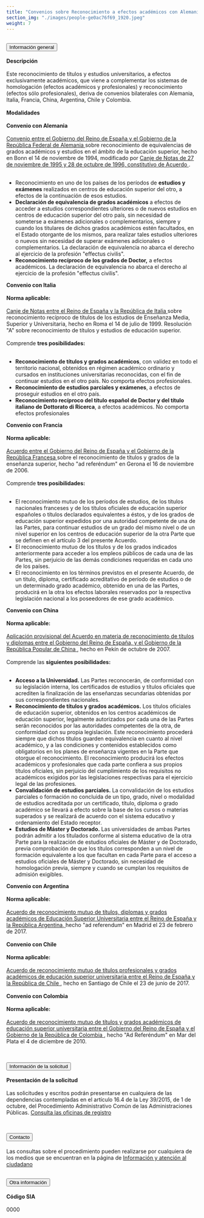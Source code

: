 ```yaml
---
title: "Convenios sobre Reconocimiento a efectos académicos con Alemania, Italia, Francia, China, Argentina, Chile y Colombia"
section_img: "./images/people-ge0ac76f69_1920.jpeg"
weight: 7
---
```

<section>
    <article>
        <div class="container container_xl_accoordion p-0">
            <div class="row mt-4">
                <div class="col-lg-12 content_collapse mb-120">
                                <div class="accordion" id="accordionPanelsStayOpenExample">
                                    <div class="accordion-item">
                                        <h2 class="accordion-header" id="panelsStayOpen-headingOne">
                                            <button class="accordion-button collapsed" type="button" data-bs-toggle="collapse" data-bs-target="#panelsStayOpen-collapseOne" aria-expanded="false" aria-controls="panelsStayOpen-collapseOne">
                                               Información general
                                            </button>
                                        </h2>
                                        <div id="panelsStayOpen-collapseOne" class="accordion-collapse collapse " aria-labelledby="panelsStayOpen-headingOne">
                                            <div class="accordion-body">
                                                <article id="section_link">
                                                    <div class="container-fluid">
                                                        <div class="row">
                                                            <div class="col-12">
                                                                <b>Descripción</b><br><br> 
								Este reconocimiento de títulos y estudios universitarios, a efectos exclusivamente académicos, que viene a complementar los sistemas de homologación (efectos académicos y profesionales) y reconocimiento (efectos sólo profesionales), deriva de convenios bilaterales con Alemania, Italia, Francia, China, Argentina, Chile y Colombia. <br><br>
								<b>Modalidades</b><br><br>
								<b>Convenio con Alemania</b><br><br>
								<a href="https://www.boe.es/diario_boe/txt.php?id=BOE-A-1995-12243" target="_blank">Convenio entre el Gobierno del Reino de España y el Gobierno de la República Federal de Alemania <i class="fas fa-external-link-alt"></i></a>sobre reconocimiento de equivalencias de grados académicos y estudios en el ámbito de la educación superior, hecho en Bonn el 14 de noviembre de 1994, modificado por <a href="http://www.boe.es/diario_boe/txt.php?id=BOE-A-1996-26730" target="_blank">Canje de Notas de 27 de noviembre de 1995 y 28 de octubre de 1996, constitutivo de Acuerdo <i class="fas fa-external-link-alt"></i> </a>.<br><br>
								<ul>
									<li>Reconocimiento en uno de los países de los períodos de <b>estudios y exámenes</b> realizados en centros de educación superior del otro, a efectos de la continuación de esos estudios.</li>
									<li><b>Declaración de equivalencia de grados académicos</b> a efectos de acceder a estudios correspondientes ulteriores o de nuevos estudios en centros de educación superior del otro país, sin necesidad de someterse a exámenes adicionales o complementarios, siempre y cuando los titulares de dichos grados académicos estén facultados, en el Estado otorgante de los mismos, para realizar tales estudios ulteriores o nuevos sin necesidad de superar exámenes adicionales o complementarios. La declaración de equivalencia no abarca el derecho al ejercicio de la profesión "effectus civilis".</li>
									<li> <b>Reconocimiento recíproco de los grados de Doctor,</b> a efectos académicos. La declaración de equivalencia no abarca el derecho al ejercicio de la profesión "effectus civilis".</li>
								</ul>
								<b>Convenio con Italia</b><br><br>
								<b>Norma aplicable:</b><br><br>
								<a href="https://www.boe.es/diario_boe/txt.php?id=BOE-A-2000-20916" target="_blank">Canje de Notas entre el Reino de España y la República de Italia <i class="fas fa-external-link-alt"></i></a>sobre reconocimiento recíproco de títulos de los estudios de Enseñanza Media, Superior y Universitaria, hecho en Roma el 14 de julio de 1999. Resolución "A" sobre reconocimiento de títulos y estudios de educación superior. <br><br>
								Comprende <b>tres posibilidades:</b><br><br>
								<ul>
									<li><b>Reconocimiento de títulos y grados académicos</b>, con validez en todo el territorio nacional, obtenidos en régimen académico ordinario y cursados en instituciones universitarias reconocidas, con el fin de continuar estudios en el otro país. No comporta efectos profesionales.</li>
									<li><b>Reconocimiento de estudios parciales y exámenes</b>, a efectos de proseguir estudios en el otro país.</li>
									<li><b>Reconocimiento recíproco del título español de Doctor y del título italiano de Dottorato di Ricerca</b>, a efectos académicos. No comporta efectos profesionales</li>
								</ul>
								<b>Convenio con Francia</b><br><br>
								<b>Norma aplicable:</b><br><br>
								<a href="https://www.boe.es/diario_boe/txt.php?id=BOE-A-2008-2483" target="_blank">Acuerdo entre el Gobierno del Reino de España y el Gobierno de la República Francesa <i class="fas fa-external-link-alt"></i></a>sobre el reconocimiento de títulos y grados de la enseñanza superior, hecho "ad referéndum" en Gerona el 16 de noviembre de 2006. <br><br>
								Comprende <b>tres posibilidades:</b><br><br>
								<ul>
									<li> El reconocimiento mutuo de los períodos de estudios, de los títulos nacionales franceses y de los títulos oficiales de educación superior españoles o títulos declarados equivalentes a éstos, y de los grados de educación superior expedidos por una autoridad competente de una de las Partes, para continuar estudios de un grado del mismo nivel o de un nivel superior en los centros de educación superior de la otra Parte que se definen en el artículo 3 del presente Acuerdo.</li>
									<li>El reconocimiento mutuo de los títulos y de los grados indicados anteriormente para acceder a los empleos públicos de cada una de las Partes, sin perjuicio de las demás condiciones requeridas en cada uno de los países.</li>
									<li>El reconocimiento en los términos previstos en el presente Acuerdo, de un titulo, diploma, certificado acreditativo de período de estudios o de un determinado grado académico, obtenido en una de las Partes, producirá en la otra los efectos laborales reservados por la respectiva legislación nacional a los poseedores de ese grado académico.</li>
								</ul>
								<b>Convenio con China</b><br><br>
								<b>Norma aplicable:</b><br><br>
								<a href="https://www.boe.es/diario_boe/txt.php?id=BOE-A-2007-22163" target="_blank">Aplicación provisional del Acuerdo en materia de reconocimiento de títulos y diplomas entre el Gobierno del Reino de España, y el Gobierno de la República Popular de China <i class="fas fa-external-link-alt"></i></a>, hecho en Pekín de octubre de 2007. <br><br>
								Comprende las <b>siguientes posibilidades:</b><br><br>
								<ul>
									<li><b>Acceso a la Universidad.</b> Las Partes reconocerán, de conformidad con su legislación interna, los certificados de estudios y títulos oficiales que acrediten la finalización de las enseñanzas secundarias obtenidas por sus correspondientes nacionales.</li>
									<li><b>Reconocimiento de títulos y grados académicos.</b> Los títulos oficiales de educación superior, obtenidos en los centros académicos de educación superior, legalmente autorizados por cada una de las Partes serán reconocidos por las autoridades competentes de la otra, de conformidad con su propia legislación. Este reconocimiento procederá siempre que dichos títulos guarden equivalencia en cuanto al nivel académico, y a las condiciones y contenidos establecidos como obligatorios en los planes de enseñanza vigentes en la Parte que otorgue el reconocimiento. El reconocimiento producirá los efectos académicos y profesionales que cada parte confiera a sus propios títulos oficiales, sin perjuicio del cumplimiento de los requisitos no académicos exigidos por las legislaciones respectivas para el ejercicio legal de las profesiones.</li>
									<li><b>Convalidación de estudios parciales.</b> La convalidación de los estudios parciales o formación no concluida de un tipo, grado, nivel o modalidad de estudios acreditada por un certificado, título, diploma o grado académico se llevará a efecto sobre la base de los cursos o materias superados y se realizará de acuerdo con el sistema educativo y ordenamiento del Estado receptor.</li>
									<li><b>Estudios de Máster y Doctorado.</b> Las universidades de ambas Partes podrán admitir a los titulados conforme al sistema educativo de la otra Parte para la realización de estudios oficiales de Máster y de Doctorado, previa comprobación de que los títulos corresponden a un nivel de formación equivalente a los que facultan en cada Parte para el acceso a estudios oficiales de Máster y Doctorado, sin necesidad de homologación previa, siempre y cuando se cumplan los requisitos de admisión exigibles.</li>
								</ul>
								<b>Convenio con Argentina</b><br><br>
								<b>Norma aplicable:</b><br><br>
								<a href="https://www.boe.es/diario_boe/txt.php?id=BOE-A-2019-541" target="_blank">Acuerdo de reconocimiento mutuo de títulos, diplomas y grados académicos de Educación Superior Universitaria entre el Reino de España y la República Argentina, <i class="fas fa-external-link-alt"></i> </a> hecho "ad referendum" en Madrid el 23 de febrero de 2017. <br><br>
								<b>Convenio con Chile</b> <br><br>
								<b>Norma aplicable:</b> <br><br>
								<a href="https://www.boe.es/diario_boe/txt.php?id=BOE-A-2018-6509" target="_blank">Acuerdo de reconocimiento mutuo de títulos profesionales y grados académicos de educación superior universitaria entre el Reino de España y la República de Chile <i class="fas fa-external-link-alt"></i></a>, hecho en Santiago de Chile el 23 de junio de 2017. <br><br>
								<b>Convenio con Colombia</b><br><br>
								<b>Norma aplicable:</b><br><br>
								<a href="https://www.boe.es/diario_boe/txt.php?id=BOE-A-2014-8569" target="_blank">Acuerdo de reconocimiento mutuo de títulos y grados académicos de educación superior universitaria entre el Gobierno del Reino de España y el Gobierno de la República de Colombia <i class="fas fa-external-link-alt"></i></a>, hecho "Ad Referéndum" en Mar del Plata el 4 de diciembre de 2010. <br><br>
                                                            </div>
                                                        </div>
                                                    </div>
                                                </article>
                                            </div>
                                        </div>
                                    </div>
                                    <div class="accordion-item">
                                        <h2 class="accordion-header" id="panelsStayOpen-headingTwo">
                                            <button class="accordion-button collapsed" type="button" data-bs-toggle="collapse" data-bs-target="#panelsStayOpen-collapseTwo" aria-expanded="false">
                                                Información de la solicitud
                                            </button>
                                        </h2>
                                        <div id="panelsStayOpen-collapseTwo" class="accordion-collapse collapse" aria-labelledby="panelsStayOpen-headingTwo">
                                            <div class="accordion-body">
                                                <article id="section_link">
                                                    <div class="container-fluid">
                                                        <div class="row">
                                                            <div class="col-12">
								<b>Presentación de la solicitud</b><br><br>
								Las solicitudes y escritos podrán presentarse en cualquiera de las dependencias contempladas en el artículo 16.4 de la Ley 39/2015, de 1 de octubre, del Procedimiento Administrativo Común de las Administraciones Públicas. <a href="http://administracion.gob.es/pagFront/atencionCiudadana/oficinas/encuentraOficina.htm#.VkNuCNIve1t" target="_blank">Consulta las oficinas de registro <i class="fas fa-external-link-alt"></i></a> <br><br>
                                                            </div>
                                                        </div>
                                                    </div>
                                                </article>
                                            </div>
                                        </div>
				</div>
                                    <div class="accordion-item">
                                        <h2 class="accordion-header" id="panelsStayOpen-headingTree">
                                            <button class="accordion-button collapsed" type="button" data-bs-toggle="collapse" data-bs-target="#panelsStayOpen-collapseTree" aria-expanded="false">
                                                 Contacto
                                            </button>
                                        </h2>
                                        <div id="panelsStayOpen-collapseTree" class="accordion-collapse collapse" aria-labelledby="panelsStayOpen-headingTree">
                                            <div class="accordion-body">
                                                <article id="section_link">
                                                    <div class="container-fluid">
                                                        <div class="row">
                                                            <div class="col-12">
                                                                Las consultas sobre el procedimiento pueden realizarse por cualquiera de los medios que se encuentran en la página de <a href="{{<siteurl>}}tu-administracion/informacion-y-atencion-al-ciudadano/">Información y atención al ciudadano</a>
								</div>
                                                        </div>
                                                    </div>
                                                </article>
                                            </div>
                                        </div>
                                    </div>
				<div class="accordion-item">
                                        <h2 class="accordion-header" id="panelsStayOpen-headingFour">
                                            <button class="accordion-button collapsed" type="button" data-bs-toggle="collapse" data-bs-target="#panelsStayOpen-collapseFour" aria-expanded="false">
                                                Otra información
											</button>
                                        </h2>
                                        <div id="panelsStayOpen-collapseFour" class="accordion-collapse collapse" aria-labelledby="panelsStayOpen-headingFour">
                                            <div class="accordion-body">
                                                <article id="section_link">
                                                    <div class="container-fluid">
                                                        <div class="row">
                                                            <div class="col-12">
                                                              <b>Código SIA</b><br><br>
								0000
                                                </div>
                                            </div>
                                        </div>
                                    </article>
                                </div>				
                            </div>
                        </div>
                    </div>
                </div>
            </div>
        </div>
    </article>
</section>
